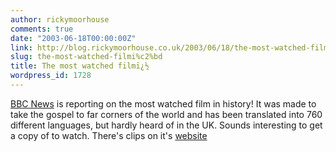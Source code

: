 ```yaml
---
author: rickymoorhouse
comments: true
date: "2003-06-18T00:00:00Z"
link: http://blog.rickymoorhouse.co.uk/2003/06/18/the-most-watched-filmi%c2%bd/
slug: the-most-watched-filmi%c2%bd
title: The most watched filmï¿½
wordpress_id: 1728
---
```


[BBC News](http://news.bbc.co.uk/2/hi/uk_news/magazine/3076809.stm) is reporting on the most watched film in history! It was made to take the gospel to far corners of the world and has been translated into 760 different languages, but hardly heard of in the UK. Sounds interesting to get a copy of to watch. There's clips on it's [website](http://www.jesusfilm.org/)
